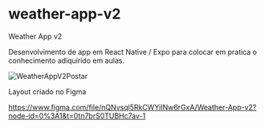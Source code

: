 # weather-app-v2
Weather App v2

Desenvolvimento de app em React Native / Expo para colocar em pratica o conhecimento adiquirido em aulas. 

![WeatherAppV2Postar](https://user-images.githubusercontent.com/62137349/211655317-0153791d-1eb6-42c7-a08d-9ad1c6157ca8.png)

Layout criado no Figma 

https://www.figma.com/file/nQNvsql5RkCWYiINw6rGxA/Weather-App-v2?node-id=0%3A1&t=0tn7brS0TUBHc7av-1
